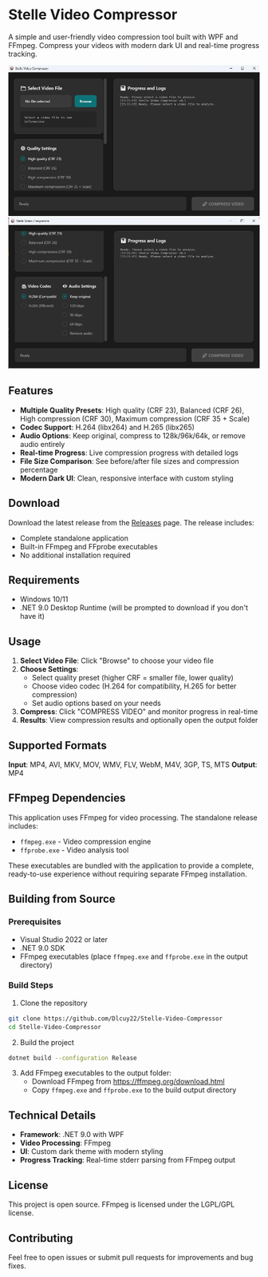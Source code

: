 # Stelle Video Compressor

A simple and user-friendly video compression tool built with WPF and FFmpeg. Compress your videos with modern dark UI and real-time progress tracking.

![App preview1](images/App_github.png)
![App preview2](images/App_github2.png)

## Features

- **Multiple Quality Presets**: High quality (CRF 23), Balanced (CRF 26), High compression (CRF 30), Maximum compression (CRF 35 + Scale)
- **Codec Support**: H.264 (libx264) and H.265 (libx265)
- **Audio Options**: Keep original, compress to 128k/96k/64k, or remove audio entirely
- **Real-time Progress**: Live compression progress with detailed logs
- **File Size Comparison**: See before/after file sizes and compression percentage
- **Modern Dark UI**: Clean, responsive interface with custom styling

## Download

Download the latest release from the [Releases](https://github.com/Dlcuy22/Stelle-Video-Compressor/releases) page. The release includes:

- Complete standalone application
- Built-in FFmpeg and FFprobe executables
- No additional installation required

## Requirements

- Windows 10/11
- .NET 9.0 Desktop Runtime (will be prompted to download if you don't have it)

## Usage

1. **Select Video File**: Click "Browse" to choose your video file
2. **Choose Settings**: 
   - Select quality preset (higher CRF = smaller file, lower quality)
   - Choose video codec (H.264 for compatibility, H.265 for better compression)
   - Set audio options based on your needs
3. **Compress**: Click "COMPRESS VIDEO" and monitor progress in real-time
4. **Results**: View compression results and optionally open the output folder

## Supported Formats

**Input**: MP4, AVI, MKV, MOV, WMV, FLV, WebM, M4V, 3GP, TS, MTS
**Output**: MP4

## FFmpeg Dependencies

This application uses FFmpeg for video processing. The standalone release includes:

- `ffmpeg.exe` - Video compression engine
- `ffprobe.exe` - Video analysis tool

These executables are bundled with the application to provide a complete, ready-to-use experience without requiring separate FFmpeg installation.

## Building from Source

### Prerequisites
- Visual Studio 2022 or later
- .NET 9.0 SDK
- FFmpeg executables (place `ffmpeg.exe` and `ffprobe.exe` in the output directory)

### Build Steps
1. Clone the repository
```bash
git clone https://github.com/Dlcuy22/Stelle-Video-Compressor
cd Stelle-Video-Compressor
```

2. Build the project
```bash
dotnet build --configuration Release
```

3. Add FFmpeg executables to the output folder:
   - Download FFmpeg from https://ffmpeg.org/download.html
   - Copy `ffmpeg.exe` and `ffprobe.exe` to the build output directory

## Technical Details

- **Framework**: .NET 9.0 with WPF
- **Video Processing**: FFmpeg
- **UI**: Custom dark theme with modern styling
- **Progress Tracking**: Real-time stderr parsing from FFmpeg output

## License

This project is open source. FFmpeg is licensed under the LGPL/GPL license.

## Contributing

Feel free to open issues or submit pull requests for improvements and bug fixes.
